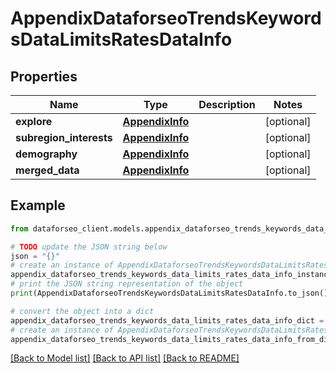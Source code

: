 # AppendixDataforseoTrendsKeywordsDataLimitsRatesDataInfo


## Properties

Name | Type | Description | Notes
------------ | ------------- | ------------- | -------------
**explore** | [**AppendixInfo**](AppendixInfo.md) |  | [optional] 
**subregion_interests** | [**AppendixInfo**](AppendixInfo.md) |  | [optional] 
**demography** | [**AppendixInfo**](AppendixInfo.md) |  | [optional] 
**merged_data** | [**AppendixInfo**](AppendixInfo.md) |  | [optional] 

## Example

```python
from dataforseo_client.models.appendix_dataforseo_trends_keywords_data_limits_rates_data_info import AppendixDataforseoTrendsKeywordsDataLimitsRatesDataInfo

# TODO update the JSON string below
json = "{}"
# create an instance of AppendixDataforseoTrendsKeywordsDataLimitsRatesDataInfo from a JSON string
appendix_dataforseo_trends_keywords_data_limits_rates_data_info_instance = AppendixDataforseoTrendsKeywordsDataLimitsRatesDataInfo.from_json(json)
# print the JSON string representation of the object
print(AppendixDataforseoTrendsKeywordsDataLimitsRatesDataInfo.to_json())

# convert the object into a dict
appendix_dataforseo_trends_keywords_data_limits_rates_data_info_dict = appendix_dataforseo_trends_keywords_data_limits_rates_data_info_instance.to_dict()
# create an instance of AppendixDataforseoTrendsKeywordsDataLimitsRatesDataInfo from a dict
appendix_dataforseo_trends_keywords_data_limits_rates_data_info_from_dict = AppendixDataforseoTrendsKeywordsDataLimitsRatesDataInfo.from_dict(appendix_dataforseo_trends_keywords_data_limits_rates_data_info_dict)
```
[[Back to Model list]](../README.md#documentation-for-models) [[Back to API list]](../README.md#documentation-for-api-endpoints) [[Back to README]](../README.md)


